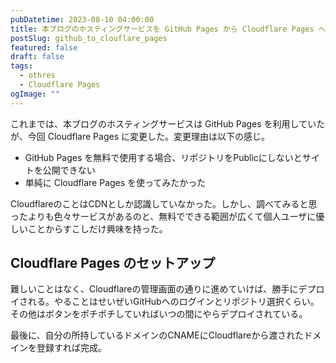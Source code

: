 ```yaml
---
pubDatetime: 2023-08-10 04:00:00
title: 本ブログのホスティングサービスを GitHub Pages から Cloudflare Pages へ変更
postSlug: github_to_clouflare_pages
featured: false
draft: false
tags:
  - othres
  - Cloudflare Pages
ogImage: ""
---
```


これまでは、本ブログのホスティングサービスは GitHub Pages を利用していたが、今回 Cloudflare Pages に変更した。変更理由は以下の感じ。

- GitHub Pages を無料で使用する場合、リポジトリをPublicにしないとサイトを公開できない
- 単純に Cloudflare Pages を使ってみたかった

CloudflareのことはCDNとしか認識していなかった。しかし、調べてみると思ったよりも色々サービスがあるのと、無料でできる範囲が広くて個人ユーザに優しいことからすこしだけ興味を持った。

## Cloudflare Pages のセットアップ

難しいことはなく、Cloudflareの管理画面の通りに進めていけば、勝手にデプロイされる。やることはせいぜいGitHubへのログインとリポジトリ選択くらい。その他はボタンをポチポチしていればいつの間にやらデプロイされている。

最後に、自分の所持しているドメインのCNAMEにCloudflareから渡されたドメインを登録すれば完成。